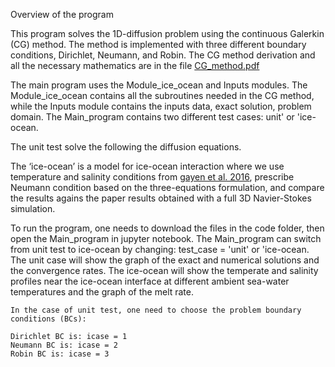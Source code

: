 Overview of the program

This program solves the 1D-diffusion problem using the continuous Galerkin (CG) method. The method is implemented with three different boundary conditions, Dirichlet, Neumann, and Robin. The CG method derivation and all the necessary mathematics are in the file
[CG_method.pdf](./CG_method.pdf)


The main program uses the Module_ice_ocean and Inputs modules. The Module_ice_ocean contains all the subroutines needed in the CG method, while the Inputs module contains the inputs data, exact solution, problem domain. The Main_program contains two different test cases: unit' or 'ice-ocean.

The unit test solve the following the diffusion equations.



The ‘ice-ocean’ is a model for ice-ocean interaction where we use temperature and salinity conditions from [gayen et al. 2016](./Simulation_of_convection_at_a_.pdf), prescribe Neumann condition based on the three-equations formulation, and compare the results agains the paper results obtained with a full 3D Navier-Stokes simulation.

To run the program, one needs to download the files in the code folder, then open the Main_program in jupyter notebook. The Main_program can switch from unit test to ice-ocean by changing: test_case = 'unit' or 'ice-ocean. The unit case will show the graph of the exact and numerical solutions and the convergence rates. The ice-ocean will show the temperate and salinity profiles near the ice-ocean interface at different ambient sea-water temperatures and the graph of the melt rate.


    In the case of unit test, one need to choose the problem boundary conditions (BCs):

    Dirichlet BC is: icase = 1
    Neumann BC is: icase = 2
    Robin BC is: icase = 3